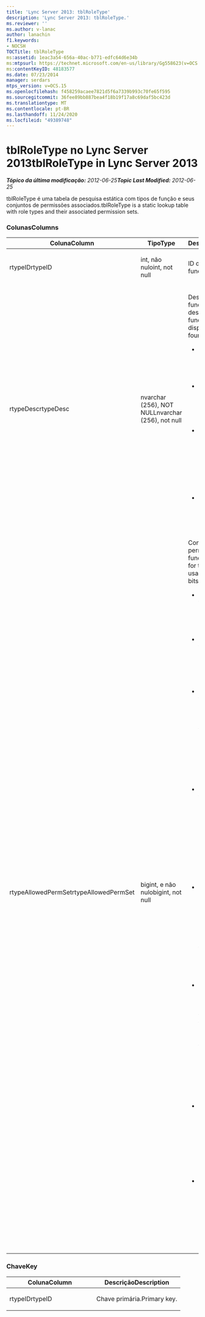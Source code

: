 ```yaml
---
title: 'Lync Server 2013: tblRoleType'
description: 'Lync Server 2013: tblRoleType.'
ms.reviewer: ''
ms.author: v-lanac
author: lanachin
f1.keywords:
- NOCSH
TOCTitle: tblRoleType
ms:assetid: 1eac3a54-656a-40ac-b771-edfc64d6e34b
ms:mtpsurl: https://technet.microsoft.com/en-us/library/Gg558623(v=OCS.15)
ms:contentKeyID: 48183577
ms.date: 07/23/2014
manager: serdars
mtps_version: v=OCS.15
ms.openlocfilehash: f458259acaee7821d5f6a7339b993c70fe65f595
ms.sourcegitcommit: 36fee89bb887bea4f18b19f17a8c69daf5bc423d
ms.translationtype: MT
ms.contentlocale: pt-BR
ms.lasthandoff: 11/24/2020
ms.locfileid: "49389748"
---
```

# <a name="tblroletype-in-lync-server-2013"></a><span data-ttu-id="7d502-103">tblRoleType no Lync Server 2013</span><span class="sxs-lookup"><span data-stu-id="7d502-103">tblRoleType in Lync Server 2013</span></span>

<div data-xmlns="http://www.w3.org/1999/xhtml">

<div class="topic" data-xmlns="http://www.w3.org/1999/xhtml" data-msxsl="urn:schemas-microsoft-com:xslt" data-cs="https://msdn.microsoft.com/">

<div data-asp="https://msdn2.microsoft.com/asp">



</div>

<div id="mainSection">

<div id="mainBody"><span data-ttu-id="7d502-104">

<span> </span></span><span class="sxs-lookup"><span data-stu-id="7d502-104">

<span> </span></span></span>

<span data-ttu-id="7d502-105">_**Tópico da última modificação:** 2012-06-25_</span><span class="sxs-lookup"><span data-stu-id="7d502-105">_**Topic Last Modified:** 2012-06-25_</span></span>

<span data-ttu-id="7d502-106">tblRoleType é uma tabela de pesquisa estática com tipos de função e seus conjuntos de permissões associados.</span><span class="sxs-lookup"><span data-stu-id="7d502-106">tblRoleType is a static lookup table with role types and their associated permission sets.</span></span>

### <a name="columns"></a><span data-ttu-id="7d502-107">Colunas</span><span class="sxs-lookup"><span data-stu-id="7d502-107">Columns</span></span>

<table>
<colgroup>
<col style="width: 33%" />
<col style="width: 33%" />
<col style="width: 33%" />
</colgroup>
<thead>
<tr class="header">
<th><span data-ttu-id="7d502-108">Coluna</span><span class="sxs-lookup"><span data-stu-id="7d502-108">Column</span></span></th>
<th><span data-ttu-id="7d502-109">Tipo</span><span class="sxs-lookup"><span data-stu-id="7d502-109">Type</span></span></th>
<th><span data-ttu-id="7d502-110">Descrição</span><span class="sxs-lookup"><span data-stu-id="7d502-110">Description</span></span></th>
</tr>
</thead>
<tbody>
<tr class="odd">
<td><p><span data-ttu-id="7d502-111">rtypeID</span><span class="sxs-lookup"><span data-stu-id="7d502-111">rtypeID</span></span></p></td>
<td><p><span data-ttu-id="7d502-112">int, não nulo</span><span class="sxs-lookup"><span data-stu-id="7d502-112">int, not null</span></span></p></td>
<td><p><span data-ttu-id="7d502-113">ID do tipo de função.</span><span class="sxs-lookup"><span data-stu-id="7d502-113">Role type ID.</span></span></p></td>
</tr>
<tr class="even">
<td><p><span data-ttu-id="7d502-114">rtypeDesc</span><span class="sxs-lookup"><span data-stu-id="7d502-114">rtypeDesc</span></span></p></td>
<td><p><span data-ttu-id="7d502-115">nvarchar (256), NOT NULL</span><span class="sxs-lookup"><span data-stu-id="7d502-115">nvarchar (256), not null</span></span></p></td>
<td><p><span data-ttu-id="7d502-116">Descrição do tipo de função.</span><span class="sxs-lookup"><span data-stu-id="7d502-116">Role type description.</span></span> <span data-ttu-id="7d502-117">Há quatro funções disponíveis:</span><span class="sxs-lookup"><span data-stu-id="7d502-117">There are four available roles:</span></span></p>
<ul>
<li><p><span data-ttu-id="7d502-118">Membro: membro da sala de chat</span><span class="sxs-lookup"><span data-stu-id="7d502-118">Member: Chat room member</span></span></p></li>
<li><p><span data-ttu-id="7d502-119">Manager: gerente da sala de chat</span><span class="sxs-lookup"><span data-stu-id="7d502-119">Manager: Chat room manager</span></span></p></li>
<li><p><span data-ttu-id="7d502-120">Encaixado: apresentador para uma sala de chat do Auditorium</span><span class="sxs-lookup"><span data-stu-id="7d502-120">Voiced: Presenter for an auditorium chat room</span></span></p></li>
<li><p><span data-ttu-id="7d502-121">Creator: pode criar salas de chat</span><span class="sxs-lookup"><span data-stu-id="7d502-121">Creator: Can create chat rooms</span></span></p></li>
</ul></td>
</tr>
<tr class="odd">
<td><p><span data-ttu-id="7d502-122">rtypeAllowedPermSet</span><span class="sxs-lookup"><span data-stu-id="7d502-122">rtypeAllowedPermSet</span></span></p></td>
<td><p><span data-ttu-id="7d502-123">bigint, e não nulo</span><span class="sxs-lookup"><span data-stu-id="7d502-123">bigint, not null</span></span></p></td>
<td><p><span data-ttu-id="7d502-124">Conjunto de permissões para a função.</span><span class="sxs-lookup"><span data-stu-id="7d502-124">Permission set for the role.</span></span> <span data-ttu-id="7d502-125">Os bits usados são:</span><span class="sxs-lookup"><span data-stu-id="7d502-125">The used bits are:</span></span></p>
<ul>
<li><p><span data-ttu-id="7d502-126">2: verdadeiro se a função puder gerenciar nós.</span><span class="sxs-lookup"><span data-stu-id="7d502-126">2: True if the role can manage nodes.</span></span></p></li>
<li><p><span data-ttu-id="7d502-127">4: verdadeiro se a função puder criar nós filhos.</span><span class="sxs-lookup"><span data-stu-id="7d502-127">4: True if the role can create children nodes.</span></span></p></li>
<li><p><span data-ttu-id="7d502-128">7: verdadeiro se a função puder ingressar em uma sala de chat (ou salas de chat dos filhos de uma categoria).</span><span class="sxs-lookup"><span data-stu-id="7d502-128">7: True if the role can join a chat room (or children chat rooms of a category).</span></span></p></li>
<li><p><span data-ttu-id="7d502-129">8: verdadeiro se a função puder conversar em uma sala de chat (ou nas salas de chat dos filhos de uma categoria).</span><span class="sxs-lookup"><span data-stu-id="7d502-129">8: True if the role can chat in a chat room (or in children chat rooms of a category).</span></span></p></li>
<li><p><span data-ttu-id="7d502-130">10: verdadeiro se a função puder ler o histórico de chats mesmo quando não estiver associado a uma sala de chat.</span><span class="sxs-lookup"><span data-stu-id="7d502-130">10: True if the role can read chat history even when not joined to a chat room.</span></span></p></li>
<li><p><span data-ttu-id="7d502-131">11: verdadeiro se a função puder ver a sala de chat.</span><span class="sxs-lookup"><span data-stu-id="7d502-131">11: True if the role can see the chat room.</span></span> <span data-ttu-id="7d502-132">(Isso é ainda mais refinado por fatores como escopo e visibilidade.)</span><span class="sxs-lookup"><span data-stu-id="7d502-132">(This is further refined by factors such as scope and visibility.)</span></span></p></li>
<li><p><span data-ttu-id="7d502-133">12: verdadeiro se a função puder conversar em uma sala de chat do Auditorium.</span><span class="sxs-lookup"><span data-stu-id="7d502-133">12: True if the role can chat in an auditorium chat room.</span></span></p></li>
<li><p><span data-ttu-id="7d502-134">13: verdadeiro se a função puder ignorar as regras de visibilidade ao exibir nós.</span><span class="sxs-lookup"><span data-stu-id="7d502-134">13: True if the role can bypass visibility rules when viewing nodes.</span></span></p></li>
</ul></td>
</tr>
</tbody>
</table>


### <a name="key"></a><span data-ttu-id="7d502-135">Chave</span><span class="sxs-lookup"><span data-stu-id="7d502-135">Key</span></span>

<table>
<colgroup>
<col style="width: 50%" />
<col style="width: 50%" />
</colgroup>
<thead>
<tr class="header">
<th><span data-ttu-id="7d502-136">Coluna</span><span class="sxs-lookup"><span data-stu-id="7d502-136">Column</span></span></th>
<th><span data-ttu-id="7d502-137">Descrição</span><span class="sxs-lookup"><span data-stu-id="7d502-137">Description</span></span></th>
</tr>
</thead>
<tbody>
<tr class="odd">
<td><p><span data-ttu-id="7d502-138">rtypeID</span><span class="sxs-lookup"><span data-stu-id="7d502-138">rtypeID</span></span></p></td>
<td><p><span data-ttu-id="7d502-139">Chave primária.</span><span class="sxs-lookup"><span data-stu-id="7d502-139">Primary key.</span></span></p></td>
</tr>
</tbody>
</table><span data-ttu-id="7d502-140">


</div>

<span> </span>

</div>

</div>

</span><span class="sxs-lookup"><span data-stu-id="7d502-140">


</div>

<span> </span>

</div>

</div>

</span></span></div>

